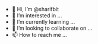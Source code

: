 - 👋 Hi, I’m @sharifbit
- 👀 I’m interested in ...
- 🌱 I’m currently learning ...
- 💞️ I’m looking to collaborate on ...
- 📫 How to reach me ...

<!---
sharifbit/sharifbit is a ✨ special ✨ repository because its `README.md` (this file) appears on your GitHub profile.
You can click the Preview link to take a look at your changes.
--->
